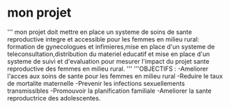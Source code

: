 # mon projet 
'''
mon projet doit mettre en place un systeme de soins de sante reproductive integre et accessible pour les femmes en milieu rural: formation de gynecologues et infimieres,mise en place d'un systeme de teleconsultation,distribution du materiel educatif et mise en place d'un systeme de suivi et d'evaluation pour mesurer l'impact du projet sante reproductive des femmes en milieu rural.
'''
'''OBJECTIFS : -Ameliorer l'acces aux soins de sante pour les femmes en milieu rural
-Reduire le taux de mortalite maternelle
-Prevenir les infections sexuellements transmissibles
-Promouvoir la planification familiale
-Ameliorer la sante reproductrice des adolescentes.